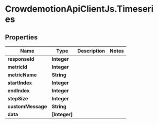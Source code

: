 # CrowdemotionApiClientJs.Timeseries

## Properties
Name | Type | Description | Notes
------------ | ------------- | ------------- | -------------
**responseId** | **Integer** |  | 
**metricId** | **Integer** |  | 
**metricName** | **String** |  | 
**startIndex** | **Integer** |  | 
**endIndex** | **Integer** |  | 
**stepSize** | **Integer** |  | 
**customMessage** | **String** |  | 
**data** | **[Integer]** |  | 


